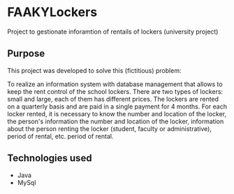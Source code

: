 # FAAKYLockers
Project to gestionate inforamtion of rentails of lockers (university project)

## Purpose
This project was developed to solve this (fictitious) problem:

To realize an information system with database management that allows to keep the rent control of the school lockers.
There are two types of lockers: small and large, each of them has different prices. The lockers are rented on a quarterly basis and are paid in a single payment for 4 months. For each locker rented, it is necessary to know the number and location of the locker, the person's information the number and location of the locker, information about the person renting the locker (student, faculty or administrative), period of rental, etc. period of rental.

## Technologies used
- Java
- MySql
  
